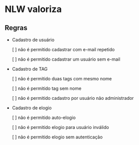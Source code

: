 # NLW valoriza

## Regras

- Cadastro de usuário

    [ ] não é permitido cadastrar com e-mail repetido

    [ ] não é permitido cadastrar um usuário sem e-mail

- Cadastro de TAG

    [ ] não é permitido duas tags com mesmo nome

    [ ] não é permitido tag sem nome

    [ ] não é permitido cadastro por usuário não administrador

- Cadastro de elogio

    [ ] não é permitido auto-elogio

    [ ] não é permitido elogio para usuário inválido

    [ ] não é permitido elogio sem autenticação